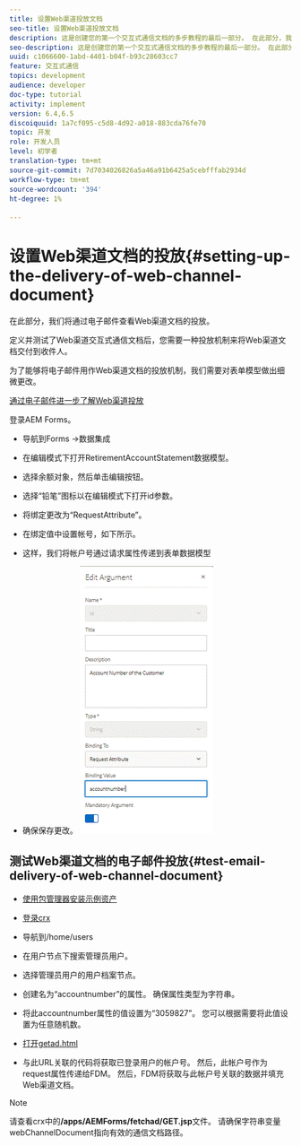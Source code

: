 ```yaml
---
title: 设置Web渠道投放文档
seo-title: 设置Web渠道投放文档
description: 这是创建您的第一个交互式通信文档的多步教程的最后一部分。 在此部分，我们将通过电子邮件查看Web渠道文档的投放。
seo-description: 这是创建您的第一个交互式通信文档的多步教程的最后一部分。 在此部分，我们将通过电子邮件查看Web渠道文档的投放。
uuid: c1066600-1abd-4401-b04f-b93c28603cc7
feature: 交互式通信
topics: development
audience: developer
doc-type: tutorial
activity: implement
version: 6.4,6.5
discoiquuid: 1a7cf095-c5d8-4d92-a018-883cda76fe70
topic: 开发
role: 开发人员
level: 初学者
translation-type: tm+mt
source-git-commit: 7d7034026826a5a46a91b6425a5cebfffab2934d
workflow-type: tm+mt
source-wordcount: '394'
ht-degree: 1%

---
```



# 设置Web渠道文档的投放{#setting-up-the-delivery-of-web-channel-document}


在此部分，我们将通过电子邮件查看Web渠道文档的投放。

定义并测试了Web渠道交互式通信文档后，您需要一种投放机制来将Web渠道文档交付到收件人。

为了能够将电子邮件用作Web渠道文档的投放机制，我们需要对表单模型做出细微更改。

[通过电子邮件进一步了解Web渠道投放](/help/forms/interactive-communications/delivery-of-web-channel-document-tutorial-use.md)

登录AEM Forms。

* 导航到Forms ->数据集成

* 在编辑模式下打开RetirementAccountStatement数据模型。

* 选择余额对象，然后单击编辑按钮。

* 选择“铅笔”图标以在编辑模式下打开id参数。

* 将绑定更改为“RequestAttribute”。

* 在绑定值中设置帐号，如下所示。

* 这样，我们将帐户号通过请求属性传递到表单数据模型

* 确保保存更改。
   ![fdm](assets/requestattribute.gif)

## 测试Web渠道文档的电子邮件投放{#test-email-delivery-of-web-channel-document}

* [使用包管理器安装示例资产](assets/webchanneldelivery.zip)
* [登录crx](http://localhost:4502/crx/de/index.jsp#)

* 导航到/home/users

* 在用户节点下搜索管理员用户。

* 选择管理员用户的用户档案节点。

* 创建名为“accountnumber”的属性。 确保属性类型为字符串。

* 将此accountnumber属性的值设置为“3059827”。 您可以根据需要将此值设置为任意随机数。

* [打开getad.html](http://localhost:4502/content/getad.html)

* 与此URL关联的代码将获取已登录用户的帐户号。 然后，此帐户号作为request属性传递给FDM。 然后，FDM将获取与此帐户号关联的数据并填充Web渠道文档。

>[!NOTE]
>
>请查看crx中的&#x200B;**/apps/AEMForms/fetchad/GET.jsp**&#x200B;文件。 请确保字符串变量webChannelDocument指向有效的通信文档路径。

